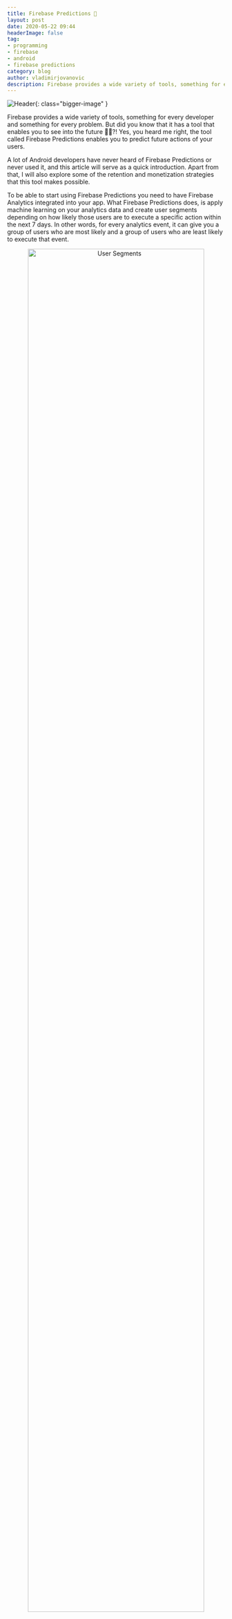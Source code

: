 ```yaml
---
title: Firebase Predictions 🔮
layout: post
date: 2020-05-22 09:44
headerImage: false
tag:
- programming
- firebase
- android
- firebase predictions
category: blog
author: vladimirjovanovic
description: Firebase provides a wide variety of tools, something for every developer and something for every problem. But did you know that it has a tool that enables you to see into the future 🔮😮?!
---
```


![Header](../assets/blog/firebase_predictions_cover.png){: class="bigger-image" }

Firebase provides a wide variety of tools, something for every developer and something for every problem. But did you know that it has a tool that enables you to see into the future 🔮😮?! Yes, you heard me right, the tool called Firebase Predictions enables you to predict future actions of your users.

A lot of Android developers have never heard of Firebase Predictions or never used it, and this article will serve as a quick introduction. Apart from that, I will also explore some of the retention and monetization strategies that this tool makes possible.

<div class="breaker"></div>

To be able to start using Firebase Predictions you need to have Firebase Analytics integrated into your app. What Firebase Predictions does, is apply machine learning on your analytics data and create user segments depending on how likely those users are to execute a specific action within the next 7 days. In other words, for every analytics event, it can give you a group of users who are most likely and a group of users who are least likely to execute that event.

<p style="text-align: center">
	<img class="image" src="../assets/blog/firebase_predictions_segments.gif" alt="User Segments" style="width:90%">
</p>

Now armed with that knowledge, you can react to your users' anticipated actions and needs using other Firebase tools and always stay one step ahead. 

You have the option to use Remote Config and adjust user experience for specific user segments, or to use push notifications and in-app messages to inform those users about new deals tailored just for them.

### Retention and Monetization Strategies

The best way to present the power of Firebase Predictions is on an example.
Let's say that we have an app that is selling something. That can be a product, subscription to a pro version of the app, or in-app currency. And let's say that we are tracking this purchase event in Firebase Analytics.

Using Firebase Predictions we can assign the value to the users on how likely they are to make a purchase in the next 7 days. Knowing this, we can start adjusting the behavior of the app for those users.

If the users are not likely to convert, we can explore other monetization strategies, such as for example ads. So using Remote Config we can show ads to those users. If the users are a bit more likely to convert we can try nudging them by, for example, sending them vouchers using push notifications and in-app messages. And if the users are super likely to convert, we can just leave them alone, and make sure that they are not disturbed by ads and push notifications.

<div class="side-by-side">
	<div class="toleft">
		<p style="text-align: center">
			<img class="image" src="../assets/blog/firebase_predictions_app_removal.png" alt="Screenshot" style="width:50%">
		</p>
	</div>
	<div class="toright">
		<p>In a similar way, you can also employ a user retention strategy. The only difference is that, in this case, you would run a prediction on the app removal event and adjust the user experience depending on how likely the users are to uninstall your app.
		</p>
		<p>Finally, you can run Firebase Predictions on any event, and since every app is unique make sure to explore different ways to improve your application using Firebase Predictions.</p>
	</div>
</div>



<div class="breaker"></div>

Now you're probably thinking: "This Firebase Predictions thing sounds amazing. So what's the catch? How much does it cost?" The best thing about Firebase Predictions is that it's completely free, and you can start using it today.

<div class="breaker"></div>

If you would like to learn more about Firebase Remote Config check out my Pluralsight course: [**_Firebase on Android: Remote Config and A/B Testing_**](http://pluralsight.pxf.io/xgdk1)

**_Thanks for reading! If you enjoyed this story, please share it! Also, feel free to leave a comment 💬 below._**